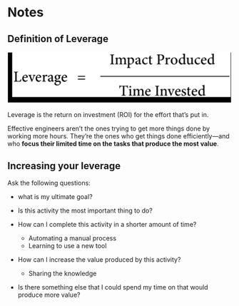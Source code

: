 # Notes

## Definition of Leverage

![leverage](./images/leverage.png)

Leverage is the return on investment (ROI) for the effort that’s put in.

Effective engineers aren’t the ones trying to get more things done by working more hours. They’re the ones who get things done efficiently—and who **focus their limited time on the tasks that produce the most value**.

## Increasing your leverage

Ask the following questions:

- what is my ultimate goal?
- Is this activity the most important thing to do?

- How can I complete this activity in a shorter amount of time?
  - Automating a manual process
  - Learning to use a new tool
- How can I increase the value produced by this activity?
  - Sharing the knowledge
- Is there something else that I could spend my time on that would produce more value?

